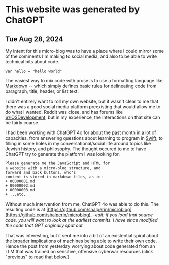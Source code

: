 # This website was generated by ChatGPT
## Tue Aug 28, 2024

My intent for this micro-blog was to have a place where I could mirror some of the comments
I'm making to social media, and also to be able
to write technical bits about code.

```
var hello = "hello world"
```

The easiest way to mix code with prose is to use a formatting language like [Markdown](https://www.markdownguide.org/cheat-sheet/) -- which simply defines basic rules for delineating code from paragraph, title, header, or list text.

I didn't entirely want to roll my own website, but it wasn't clear to me that there was a good social media platform preexisting that would allow me to do what I wanted.  Reddit was close, and has forums like [\r\iOSDevelopment](https://www.reddit.com/r/iOSDevelopment/), but in my experience, the interactions on that site can be fairly coarse.

I had been working with ChatGPT 4o for about the past month in a lot of capacities, from answering questions about learning to program in [Swift](https://docs.swift.org/swift-book/documentation/the-swift-programming-language/aboutswift), to filling in some holes in my conversational/social life around topics like Jewish history, and philosophy.  The thought occured to me to have ChatGPT try to generate the platform I was looking for.

```
Please generate me the JavaScript and HTML for
a website with a micro-blog structure, and 
forward and back buttons, who's 
content is stored in markdown files, as in:
+ 00000001.md
+ 00000002.md
+ 00000003.md
+ ...etc.
```

Without much intervention from me, ChatGPT 4o was able to do this.  The resulting code is at [https://github.com/shalperin/microblog](https://github.com/shalperin/microblog).   _-edit: if you load that source code, you will want to look at the earliest commits. I have since modified the code that GPT originally spat out._

That was interesting, but it sent me into a bit of an existential spiral about the broader implications of machines being able to write their own code.  Hence the post from yesterday worrying about code generated from an LLM that was trained on sensitive, offensive cyberwar resources (click "previous" to read that below.)

